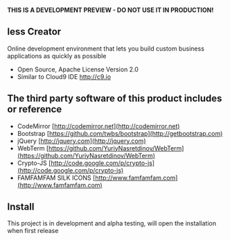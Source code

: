 **THIS IS A DEVELOPMENT PREVIEW - DO NOT USE IT IN PRODUCTION!**

## less Creator

Online development environment that lets you build custom business applications as quickly as possible

* Open Source, Apache License Version 2.0
* Similar to Cloud9 IDE http://c9.io

## The third party software of this product includes or reference

* CodeMirror [http://codemirror.net](http://codemirror.net)
* Bootstrap [https://github.com/twbs/bootstrap](http://getbootstrap.com)
* jQuery [http://jquery.com](http://jquery.com)
* WebTerm [https://github.com/YuriyNasretdinov/WebTerm](https://github.com/YuriyNasretdinov/WebTerm)
* Crypto-JS [http://code.google.com/p/crypto-js](http://code.google.com/p/crypto-js)
* FAMFAMFAM SILK ICONS [http://www.famfamfam.com](http://www.famfamfam.com)

## Install
    
This project is in development and alpha testing, will open the installation when first release

